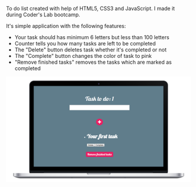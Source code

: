 To do list created with help of HTML5, CSS3 and JavaScript.
I made it during Coder's Lab bootcamp.

It's simple application with the following features:
- Your task should has minimum 6 letters but less than 100 letters
- Counter tells you how many tasks are left to be completed
- The "Delete" button deletes task whether it's completed or not
- The "Complete" button changes the color of task to pink
- "Remove finished tasks" removes the tasks which are marked as completed

<img src="images/laptop.png">
